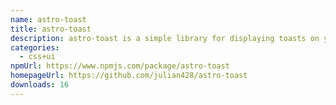 ```yaml
---
name: astro-toast
title: astro-toast
description: astro-toast is a simple library for displaying toasts on your website.
categories:
  - css+ui
npmUrl: https://www.npmjs.com/package/astro-toast
homepageUrl: https://github.com/julian428/astro-toast
downloads: 16
---
```

